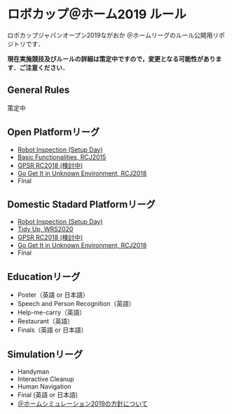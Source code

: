 # ロボカップ＠ホーム2019 ルール
ロボカップジャパンオープン2019ながおか ＠ホームリーグのルール公開用リポジトリです．

**現在実施競技及びルールの詳細は策定中ですので，変更となる可能性があります．ご注意ください．**

## General Rules
策定中

## Open Platformリーグ
- [Robot Inspection (Setup Day)](robotinspection.md)
- [Basic Functionalities, RCJ2015](basicfunctionalities.md)
- [GPSR RC2018 (検討中)](gpsr.md)
- [Go Get It in Unknown Environment, RCJ2018](gogetit.md)
- Final

## Domestic Stadard Platformリーグ
- [Robot Inspection (Setup Day)](robotinspection.md)
- [Tidy Up, WRS2020](tidyup.md)
- [GPSR RC2018 (検討中)](gpsr.md)
- [Go Get It in Unknown Environment, RCJ2018](gogetit.md)
- Final

## Educationリーグ
- Poster（英語 or 日本語）
- Speech and Person Recognition（英語）
- Help-me-carry（英語）
- Restaurant（英語）
- Finals（英語 or 日本語）

## Simulationリーグ
- Handyman
- Interactive Cleanup
- Human Navigation 
- Final (英語 or 日本語)
- [＠ホームシミュレーション2019の方針について](athome_simulation.md)
